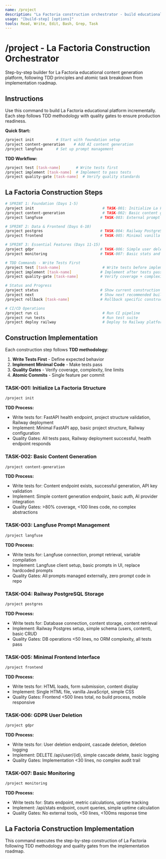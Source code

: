 ```yaml
---
name: /project
description: "La Factoria construction orchestrator - build educational content platform step-by-step with TDD"
usage: "[build-step] [options]"
tools: Read, Write, Edit, Bash, Grep, Task
---
```

# /project - La Factoria Construction Orchestrator

Step-by-step builder for La Factoria educational content generation platform, following TDD principles and atomic task breakdown from implementation roadmap.

## Instructions

Use this command to build La Factoria educational platform incrementally. Each step follows TDD methodology with quality gates to ensure production readiness.

**Quick Start:**

```bash
/project init          # Start with foundation setup
/project content-generation    # Add AI content generation
/project langfuse      # Set up prompt management
```

**TDD Workflow:**

```bash
/project test [task-name]       # Write tests first
/project implement [task-name]  # Implement to pass tests
/project quality-gate [task-name]  # Verify quality standards
```

## La Factoria Construction Steps

```bash
# SPRINT 1: Foundation (Days 1-5)
/project init                               # TASK-001: Initialize La Factoria structure + Railway
/project content-generation                 # TASK-002: Basic content generation with AI
/project langfuse                          # TASK-003: External prompt management

# SPRINT 2: Data & Frontend (Days 6-10)  
/project postgres                          # TASK-004: Railway PostgreSQL for content storage
/project frontend                          # TASK-005: Minimal vanilla JS frontend

# SPRINT 3: Essential Features (Days 11-15)
/project gdpr                              # TASK-006: Simple user deletion compliance
/project monitoring                        # TASK-007: Basic stats and uptime tracking

# TDD Commands - Write Tests First
/project test [task-name]                   # Write tests before implementation
/project implement [task-name]             # Implement after tests pass
/project quality-gate [task-name]          # Verify coverage + complexity gates

# Status and Progress
/project status                            # Show current construction progress
/project next                              # Show next recommended build step
/project rollback [task-name]              # Rollback specific construction step

# CI/CD Operations
/project run ci                             # Run CI pipeline  
/project run tests                          # Run test suite
/project deploy railway                     # Deploy to Railway platform
```

## Construction Implementation

Each construction step follows **TDD methodology**:

1. **Write Tests First** - Define expected behavior
2. **Implement Minimal Code** - Make tests pass
3. **Quality Gates** - Verify coverage, complexity, line limits
4. **Atomic Commits** - Single feature per commit

### TASK-001: Initialize La Factoria Structure

```bash
/project init
```

**TDD Process:**

- Write tests for: FastAPI health endpoint, project structure validation, Railway deployment
- Implement: Minimal FastAPI app, basic project structure, Railway configuration
- Quality Gates: All tests pass, Railway deployment successful, health endpoint responds

### TASK-002: Basic Content Generation  

```bash
/project content-generation
```

**TDD Process:**

- Write tests for: Content endpoint exists, successful generation, API key validation
- Implement: Simple content generation endpoint, basic auth, AI provider integration
- Quality Gates: >80% coverage, <100 lines code, no complex abstractions

### TASK-003: Langfuse Prompt Management

```bash
/project langfuse
```

**TDD Process:**

- Write tests for: Langfuse connection, prompt retrieval, variable compilation
- Implement: Langfuse client setup, basic prompts in UI, replace hardcoded prompts
- Quality Gates: All prompts managed externally, zero prompt code in repo

### TASK-004: Railway PostgreSQL Storage

```bash
/project postgres
```

**TDD Process:**

- Write tests for: Database connection, content storage, content retrieval
- Implement: Railway Postgres setup, simple schema (users, content), basic CRUD
- Quality Gates: DB operations <50 lines, no ORM complexity, all tests pass

### TASK-005: Minimal Frontend Interface

```bash
/project frontend
```

**TDD Process:**

- Write tests for: HTML loads, form submission, content display
- Implement: Single HTML file, vanilla JavaScript, simple CSS
- Quality Gates: Frontend <500 lines total, no build process, mobile responsive

### TASK-006: GDPR User Deletion

```bash
/project gdpr
```

**TDD Process:**

- Write tests for: User deletion endpoint, cascade deletion, deletion logging
- Implement: DELETE /api/user/{id}, simple cascade delete, basic logging
- Quality Gates: Implementation <30 lines, no complex audit trail

### TASK-007: Basic Monitoring

```bash
/project monitoring
```

**TDD Process:**

- Write tests for: Stats endpoint, metric calculations, uptime tracking
- Implement: /api/stats endpoint, count queries, simple uptime calculation
- Quality Gates: No external tools, <50 lines, <100ms response time

## La Factoria Construction Implementation

This command executes the step-by-step construction of La Factoria following TDD methodology and quality gates from the implementation roadmap.
